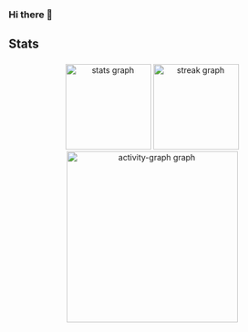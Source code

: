 ### Hi there 👋

<h2 align="left">Stats</h2>

###

<div align="center">
  <img src="https://github-readme-stats.vercel.app/api?username=gabrieudev&hide_title=false&hide_rank=false&show_icons=true&include_all_commits=true&count_private=true&disable_animations=false&theme=aura_dark&locale=en&hide_border=false&order=1" height="150" alt="stats graph"  />
  <img src="https://streak-stats.demolab.com?user=gabrieudev&locale=en&mode=daily&theme=aura_dark&hide_border=false&border_radius=5&order=3" height="150" alt="streak graph"  />
  <img src="https://github-readme-activity-graph.vercel.app/graph?username=gabrieudev&radius=16&theme=github-dark-dimmed&area=true&order=5" height="300" alt="activity-graph graph"  />
</div>

###
